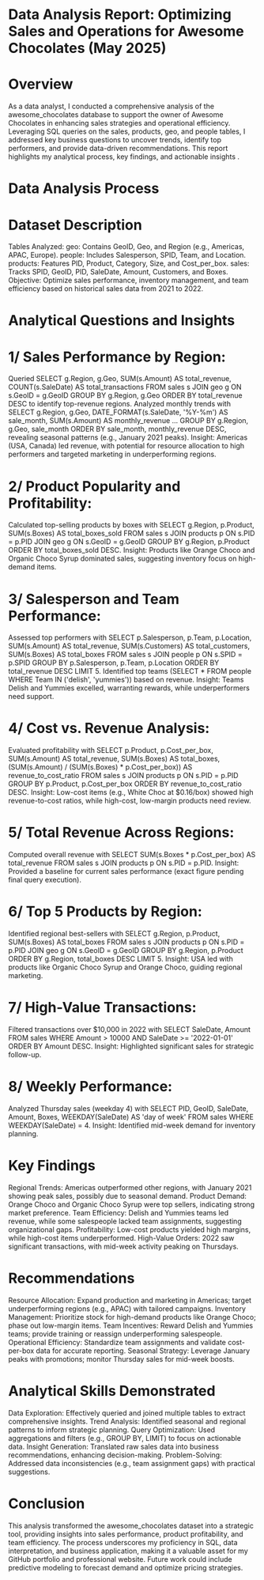 # Data Analysis Report: Optimizing Sales and Operations for Awesome Chocolates (May 2025)
# Overview
As a data analyst, I conducted a comprehensive analysis of the awesome_chocolates database to support the owner of Awesome Chocolates in enhancing sales strategies and operational efficiency. Leveraging SQL queries on the sales, products, geo, and people tables, I addressed key business questions to uncover trends, identify top performers, and provide data-driven recommendations. This report highlights my analytical process, key findings, and actionable insights .

# Data Analysis Process
# Dataset Description
Tables Analyzed:
geo: Contains GeoID, Geo, and Region (e.g., Americas, APAC, Europe).
people: Includes Salesperson, SPID, Team, and Location.
products: Features PID, Product, Category, Size, and Cost_per_box.
sales: Tracks SPID, GeoID, PID, SaleDate, Amount, Customers, and Boxes.
Objective: Optimize sales performance, inventory management, and team efficiency based on historical sales data from 2021 to 2022.

# Analytical Questions and Insights
# 1/ Sales Performance by Region:
Queried SELECT g.Region, g.Geo, SUM(s.Amount) AS total_revenue, COUNT(s.SaleDate) AS total_transactions FROM sales s JOIN geo g ON s.GeoID = g.GeoID GROUP BY g.Region, g.Geo ORDER BY total_revenue DESC to identify top-revenue regions.
Analyzed monthly trends with SELECT g.Region, g.Geo, DATE_FORMAT(s.SaleDate, '%Y-%m') AS sale_month, SUM(s.Amount) AS monthly_revenue ... GROUP BY g.Region, g.Geo, sale_month ORDER BY sale_month, monthly_revenue DESC, revealing seasonal patterns (e.g., January 2021 peaks).
Insight: Americas (USA, Canada) led revenue, with potential for resource allocation to high performers and targeted marketing in underperforming regions.
# 2/ Product Popularity and Profitability:
Calculated top-selling products by boxes with SELECT g.Region, p.Product, SUM(s.Boxes) AS total_boxes_sold FROM sales s JOIN products p ON s.PID = p.PID JOIN geo g ON s.GeoID = g.GeoID GROUP BY g.Region, p.Product ORDER BY total_boxes_sold DESC.
Insight: Products like Orange Choco and Organic Choco Syrup dominated sales, suggesting inventory focus on high-demand items.
# 3/ Salesperson and Team Performance:
Assessed top performers with SELECT p.Salesperson, p.Team, p.Location, SUM(s.Amount) AS total_revenue, SUM(s.Customers) AS total_customers, SUM(s.Boxes) AS total_boxes FROM sales s JOIN people p ON s.SPID = p.SPID GROUP BY p.Salesperson, p.Team, p.Location ORDER BY total_revenue DESC LIMIT 5.
Identified top teams (SELECT * FROM people WHERE Team IN ('delish', 'yummies')) based on revenue.
Insight: Teams Delish and Yummies excelled, warranting rewards, while underperformers need support.
# 4/ Cost vs. Revenue Analysis:
Evaluated profitability with SELECT p.Product, p.Cost_per_box, SUM(s.Amount) AS total_revenue, SUM(s.Boxes) AS total_boxes, (SUM(s.Amount) / (SUM(s.Boxes) * p.Cost_per_box)) AS revenue_to_cost_ratio FROM sales s JOIN products p ON s.PID = p.PID GROUP BY p.Product, p.Cost_per_box ORDER BY revenue_to_cost_ratio DESC.
Insight: Low-cost items (e.g., White Choc at $0.16/box) showed high revenue-to-cost ratios, while high-cost, low-margin products need review.
# 5/ Total Revenue Across Regions:
Computed overall revenue with SELECT SUM(s.Boxes * p.Cost_per_box) AS total_revenue FROM sales s JOIN products p ON s.PID = p.PID.
Insight: Provided a baseline for current sales performance (exact figure pending final query execution).
# 6/ Top 5 Products by Region:
Identified regional best-sellers with SELECT g.Region, p.Product, SUM(s.Boxes) AS total_boxes FROM sales s JOIN products p ON s.PID = p.PID JOIN geo g ON s.GeoID = g.GeoID GROUP BY g.Region, p.Product ORDER BY g.Region, total_boxes DESC LIMIT 5.
Insight: USA led with products like Organic Choco Syrup and Orange Choco, guiding regional marketing.
# 7/ High-Value Transactions:
Filtered transactions over $10,000 in 2022 with SELECT SaleDate, Amount FROM sales WHERE Amount > 10000 AND SaleDate >= '2022-01-01' ORDER BY Amount DESC.
Insight: Highlighted significant sales for strategic follow-up.
# 8/ Weekly Performance:
Analyzed Thursday sales (weekday 4) with SELECT PID, GeoID, SaleDate, Amount, Boxes, WEEKDAY(SaleDate) AS 'day of week' FROM sales WHERE WEEKDAY(SaleDate) = 4.
Insight: Identified mid-week demand for inventory planning.

# Key Findings
Regional Trends: Americas outperformed other regions, with January 2021 showing peak sales, possibly due to seasonal demand.
Product Demand: Orange Choco and Organic Choco Syrup were top sellers, indicating strong market preference.
Team Efficiency: Delish and Yummies teams led revenue, while some salespeople lacked team assignments, suggesting organizational gaps.
Profitability: Low-cost products yielded high margins, while high-cost items underperformed.
High-Value Orders: 2022 saw significant transactions, with mid-week activity peaking on Thursdays.
# Recommendations
Resource Allocation: Expand production and marketing in Americas; target underperforming regions (e.g., APAC) with tailored campaigns.
Inventory Management: Prioritize stock for high-demand products like Orange Choco; phase out low-margin items.
Team Incentives: Reward Delish and Yummies teams; provide training or reassign underperforming salespeople.
Operational Efficiency: Standardize team assignments and validate cost-per-box data for accurate reporting.
Seasonal Strategy: Leverage January peaks with promotions; monitor Thursday sales for mid-week boosts.
# Analytical Skills Demonstrated
Data Exploration: Effectively queried and joined multiple tables to extract comprehensive insights.
Trend Analysis: Identified seasonal and regional patterns to inform strategic planning.
Query Optimization: Used aggregations and filters (e.g., GROUP BY, LIMIT) to focus on actionable data.
Insight Generation: Translated raw sales data into business recommendations, enhancing decision-making.
Problem-Solving: Addressed data inconsistencies (e.g., team assignment gaps) with practical suggestions.
# Conclusion
This analysis transformed the awesome_chocolates dataset into a strategic tool, providing insights into sales performance, product profitability, and team efficiency. The process underscores my proficiency in SQL, data interpretation, and business application, making it a valuable asset for my GitHub portfolio and professional website. Future work could include predictive modeling to forecast demand and optimize pricing strategies.
